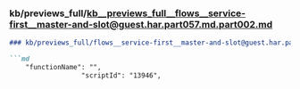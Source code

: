 ### kb/previews_full/kb__previews_full__flows__service-first__master-and-slot@guest.har.part057.md.part002.md

```md
### kb/previews_full/flows__service-first__master-and-slot@guest.har.part057.md (part 002)

```md
    "functionName": "",
                  "scriptId": "13946",
       
```

```

```
